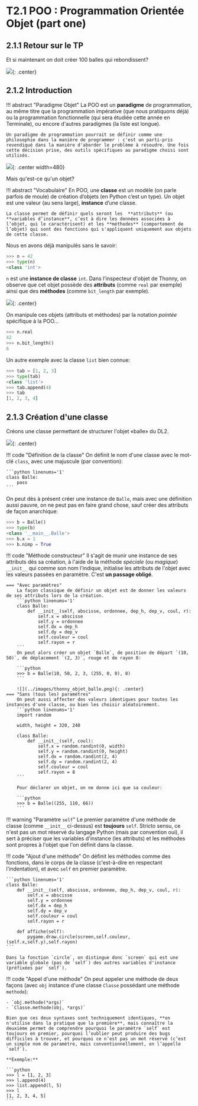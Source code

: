 # T2.1 POO : Programmation Orientée Objet (part one)

## 2.1.1 Retour sur le TP 

Et si maintenant on doit créer 100 balles qui rebondissent?

![](../images/balles.gif){: .center} 





## 2.1.2 Introduction

!!! abstract "Paradigme Objet"
    La POO est un **paradigme** de programmation, au même titre que la programmation impérative (que nous pratiquons déjà) ou la programmation fonctionnelle (qui sera étudiée cette année en Terminale), ou encore d'autres paradigmes (la liste est longue).

    Un paradigme de programmation pourrait se définir comme une philosophie dans la manière de programmer : c'est un parti-pris revendiqué dans la manière d'aborder le problème à résoudre. Une fois cette décision prise, des outils spécifiques au paradigme choisi sont utilisés. 

![](../images/meme_object.jpg){: .center width=480} 

Mais qu'est-ce qu'un objet? 

!!! abstract "Vocabulaire"
    En POO, une **classe** est un modèle (on parle parfois de moule) de création d’objets (en Python c’est un
    type). Un objet est une valeur (au sens large), **instance** d’une classe.
    
    La classe permet de définir quels seront les  **attributs** (ou **variables d’instance**, c’est à dire les données associées à l’objet, qui le caractérisent) et les **méthodes** (comportement de l’objet) qui sont des fonctions qui s'appliquent uniquement aux objets de cette classe.

Nous en avons déjà manipulés sans le savoir:

```python
>>> n = 42
>>> type(n)
<class 'int'>
```

`n` est une **instance de classe**  `int`. Dans l'inspecteur d'objet de Thonny, on observe que cet objet possède des **attributs** (comme `real` par exemple) ainsi que des **méthodes** (comme `bit_length` par exemple). 

![](../images/thonny_objet.png){: .center} 

On manipule ces objets (attributs et méthodes) par la notation 
*pointée* spécifique à la POO...

```python
>>> n.real
42
>>> n.bit_length()
6
```

Un autre exemple avec la classe `list` bien connue:

```python 
>>> tab = [1, 2, 3]
>>> type(tab)
<class 'list'>
>>> tab.append(4)
>>> tab
[1, 2, 3, 4]
```

## 2.1.3 Création d'une classe

Créons une classe permettant de structurer l'objet «balle» du DL2.

![](../images/classe_balle.png){: .center} 

!!! code "Définition de la classe"
    On définit le nom d'une classe avec le mot-clé `class`, avec une majuscule (par convention):

    ```python linenums='1'
    class Balle:
        pass
    ```
    
On peut dès à présent créer une instance de `Balle`, mais avec une définition aussi pauvre, on ne peut pas en faire grand chose, sauf créer des attributs de façon anarchique:

```python
>>> b = Balle()
>>> type(b)
<class '__main__.Balle'>
>>> b.x = 1
>>> b.nimp = True
```

!!! code "Méthode constructeur"
    Il s'agit de munir une instance de ses attributs dès sa création, à l'aide de la méthode *spéciale* (ou *magique*) `__init__` qui comme son nom l'indique, initialise les attributs de l'objet avec les valeurs passées en paramètre. C'est **un passage obligé**.

    === "Avec paramètres"
        La façon classique de définir un objet est de donner les valeurs de ses attributs lors de la création.
        ```python linenums='1'
        class Balle:
            def __init__(self, abscisse, ordonnee, dep_h, dep_v, coul, r):
                self.x = abscisse
                self.y = ordonnee
                self.dx = dep_h
                self.dy = dep_v
                self.couleur = coul
                self.rayon = r
        ```
        On peut alors créer un objet `Balle`, de position de départ `(10, 50)`, de déplacement `(2, 3)`, rouge et de rayon 8:

        ```python
        >>> b = Balle(10, 50, 2, 3, (255, 0, 0), 8)
        ```
        
        ![](../images/thonny_objet_balle.png){: .center} 
    === "Sans (tous les) paramètres"
        On peut aussi affecter des valeurs identiques pour toutes les instances d'une classe, ou bien les choisir aléatoirement.
        ```python linenums='1'
        import random
        
        width, height = 320, 240

        class Balle:
            def __init__(self, coul):
                self.x = random.randint(0, width)
                self.y = random.randint(0, height)
                self.dx = random.randint(2, 4)
                self.dy = random.randint(2, 4)
                self.couleur = coul
                self.rayon = 8
        ```

        Pour déclarer un objet, on ne donne ici que sa couleur:

        ```python 
        >>> b = Balle((255, 110, 66))
        ```

!!! warning "Paramètre `self`"
    Le premier paramètre d'une méthode de classe (comme `__init__` ci-dessus) est **toujours** `self`. Stricto sensu, ce n'est pas un mot réservé du langage Python (mais par convention oui), il sert à préciser que les variables d'instance (les attributs) et les méthodes sont propres à l'objet que l'on définit dans la classe. 

!!! code "Ajout d'une méthode"
    On définit les méthodes comme des fonctions, dans le corps de la classe (c'est-à-dire en respectant l'indentation), et avec `self` en premier paramètre.
    
    ```python linenums='1'
    class Balle:
        def __init__(self, abscisse, ordonnee, dep_h, dep_v, coul, r):
            self.x = abscisse
            self.y = ordonnee
            self.dx = dep_h
            self.dy = dep_v
            self.couleur = coul
            self.rayon = r
        
        def affiche(self):
            pygame.draw.circle(screen,self.couleur,(self.x,self.y),self.rayon) 
    ```

    Dans la fonction `circle`, on distingue donc `screen` qui est une variable globale (pas de `self`) des autres variables d'instance (préfixées par `self`).

!!! code "Appel d'une méthode"
    On peut appeler une méthode de deux façons (avec `obj` instance d'une classe `Classe` possédant une méthode `methode`):

    - `obj.methode(*args)`
    - `Classe.methode(obj, *args)`

    Bien que ces deux syntaxes sont techniquement identiques, **on n'utilise dans la pratique que la première**, mais connaître la deuxième permet de comprendre pourquoi le paramètre `self` est toujours en premier, pourquoi l’oublier peut produire des bugs difficiles à trouver, et pourquoi ce n’est pas un mot réservé (c’est un simple nom de paramètre, mais conventionnellement, on l’appelle `self`).

    **Exemple:**

    ```python
    >>> l = [1, 2, 3]
    >>> l.append(4)
    >>> list.append(l, 5)
    >>> l
    [1, 2, 3, 4, 5]
    ```
    